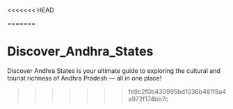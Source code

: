 <<<<<<< HEAD

=======
# Discover_Andhra_States
Discover Andhra States is your ultimate guide to exploring the cultural and tourist richness of Andhra Pradesh — all in one place!
>>>>>>> fe9c2f0b430995bd1036b481f8a4a972f174bb7c
